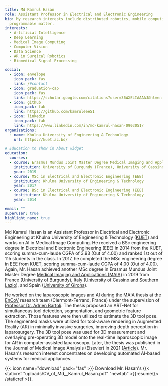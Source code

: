 ```yaml
---
title: Md Kamrul Hasan
role: Assistant Professor in Electrical and Electronic Engineering
bio: My research interests include distributed robotics, mobile computing and
  programmable matter.
interests:
  - Artificial Intelligence
  - Deep Learning
  - Medical Image Computing
  - Computer Vision
  - Data Science
  - AR in Surgical Robotics
  - Biomedical Signal Processing

social:
  - icon: envelope
    icon_pack: fas
    link: /#contact
  - icon: graduation-cap
    icon_pack: fas
    link: https://scholar.google.com/citations?user=36WXELIAAAAJ&hl=en
  - icon: github
    icon_pack: fab
    link: https://github.com/kamruleee51
  - icon: linkedin
    icon_pack: fab
    link: https://www.linkedin.com/in/md-kamrul-hasan-0903051/
organizations:
  - name: Khulna University of Engineering & Technology
    url: https://kuet.ac.bd/

# Education to show in About widget
education:
  courses:
  - course: Erasmus Mundus Joint Master Degree Medical Imaging and Applications (MAIA) 
    institution: University of Burgundy (France), University of Cassino and Southern Lazio (Italy), University of Girona (Spain)
    year: 2019
  - course: MSc in Electrical and Electronic Engineering (EEE)
    institution: Khulna University of Engineering & Technology
    year: 2017
  - course: BSc in Electrical and Electronic Engineering (EEE)
    institution: Khulna University of Engineering & Technology
    year: 2014

email: ""
superuser: true
highlight_name: true
---
```


Md Kamrul Hasan is an Assistant Professor in Electrical and Electronic Engineering at Khulna University of Engineering & Technology ([KUET](https://kuet.ac.bd/)) and works on AI in Medical Image Computing.
He received a BSc engineering degree in Electrical and Electronic Engineering (EEE) in 2014 from the KUET, scoring summa-cum-laude CGPA of 3.93 (Out of 4.00) and ranked 1st out of 115 students in the class.
In 2017, he completed the MSc engineering degree in EEE from KUET, scoring summa-cum-laude CGPA of 4.00 (Out of 4.00). 
Again, Mr. Hasan achieved another MSc degree in Erasmus Mundus Joint Master Degree [Medical Imaging and Applications (MAIA)](https://maiamaster.udg.edu/) in 2019 from France ([University of Burgundy](https://www.u-bourgogne.fr/)), Italy ([University of Cassino and Southern Lazio](http://www.eng.unicas.it/)), and Spain ([University of Girona](https://www.udg.edu/ca/)).

He worked on the laparoscopic images and AI during the MAIA thesis at the [EnCoV](http://igt.ip.uca.fr/encov/) research team (Clermont-Ferrand, France) under the supervision of [Professor Dr. Adrien Bartoli](https://scholar.google.com/citations?user=_KUZlKYAAAAJ&hl=en). The thesis proposed an ART-Net for simultaneous tool detection, segmentation, and geometric feature extraction. Those features were then utilized to estimate the 3D tool pose. The segmented masks were utilized for tool-aware rendering in Augmented Reality (AR) in minimally invasive surgeries, improving depth perception in laparosurgery. The 3D tool pose was used for 3D measurement and overlaying pre-operating 3D model onto the real-time laparoscopic image for AR in computer-assisted laparoscopy. Later, the thesis was published in the Journal of Medical Image Analysis (Elsevier) in 2021 ([Article](https://doi.org/10.1016/j.media.2021.101994)). Mr. Hasan's research interest concentrates on developing automated AI-based systems for medical appliances. 

{{< icon name="download" pack="fas" >}} Download Mr. Hasan's {{< staticref "uploads/CV_of_Md__Kamrul_Hasan.pdf" "newtab" >}}resume{{< /staticref >}}.
